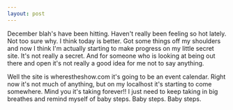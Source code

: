 ```yaml
---
layout: post
---
```

December blah's have been hitting. Haven't really been feeling so hot lately. Not too sure why. I think today is better. Got some things off my shoulders and now I think I'm actually starting to make progress on my little secret site. It's not really a secret. And for someone who is looking at being out there and open it's not really a good idea for me not to say anything.

Well the site is wherestheshow.com it's going to be an event calendar. Right now it's not much of anything, but on my localhost it's starting to come somewhere. Mind you it's taking forever!! I just need to keep taking in big breathes and remind myself of baby steps. Baby steps. Baby steps.
